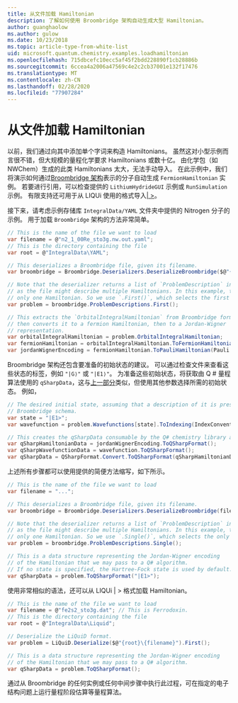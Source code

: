 ```yaml
---
title: 从文件加载 Hamiltonian
description: 了解如何使用 Broombridge 架构自动生成大型 Hamiltonian。
author: guanghaolow
ms.author: gulow
ms.date: 10/23/2018
ms.topic: article-type-from-white-list
uid: microsoft.quantum.chemistry.examples.loadhamiltonian
ms.openlocfilehash: 715dbcefc10ecc5af45f2bdd228890f1cb28886b
ms.sourcegitcommit: 6ccea4a2006a47569c4e2c2cb37001e132f17476
ms.translationtype: MT
ms.contentlocale: zh-CN
ms.lasthandoff: 02/28/2020
ms.locfileid: "77907284"
---
```

# <a name="loading-a-hamiltonian-from-file"></a>从文件加载 Hamiltonian
以前，我们通过向其中添加单个字词来构造 Hamiltonians。 虽然这对小型示例而言很不错，但大规模的量程化学要求 Hamiltonians 或数十亿。 由化学包（如 NWChem）生成的此类 Hamiltonians 太大，无法手动导入。 在此示例中，我们将演示如何通过[Broombridge 架构](xref:microsoft.quantum.libraries.chemistry.schema.broombridge)表示的分子自动生成 `FermionHamiltonian` 实例。 若要进行引用，可以检查提供的 `LithiumHydrideGUI` 示例或 `RunSimulation` 示例。 有限支持还可用于从 LIQUi 使用的格式导入[| >](https://www.microsoft.com/en-us/research/project/language-integrated-quantum-operations-liqui/)。

接下来，请考虑示例存储库 `IntegralData/YAML` 文件夹中提供的 Nitrogen 分子的示例。 用于加载 `Broombridge` 架构的方法非常简单。

```csharp
// This is the name of the file we want to load
var filename = @"n2_1_00Re_sto3g.nw.out.yaml";
// This is the directory containing the file
var root = @"IntegralData\YAML";

// This deserializes a Broombridge file, given its filename.
var broombridge = Broombridge.Deserializers.DeserializeBroombridge($@"{root}\{filename}");

// Note that the deserializer returns a list of `ProblemDescription` instances 
// as the file might describe multiple Hamiltonians. In this example, there is 
// only one Hamiltonian. So we use `.First()`, which selects the first element of the list.
var problem = broombridge.ProblemDescriptions.First();

// This extracts the `OrbitalIntegralHamiltonian` from Broombridge format,
// then converts it to a fermion Hamiltonian, then to a Jordan-Wigner
// representation.
var orbitalIntegralHamiltonian = problem.OrbitalIntegralHamiltonian;
var fermionHamiltonian = orbitalIntegralHamiltonian.ToFermionHamiltonian(IndexConvention.UpDown);
var jordanWignerEncoding = fermionHamiltonian.ToPauliHamiltonian(Pauli.QubitEncoding.JordanWigner);
```

Broombridge 架构还包含要准备的初始状态的建议。 可以通过检查文件来查看这些状态的标签，例如 `"|G⟩"` 或 `"|E1⟩"`。 为准备这些初始状态，将获取由 Q # 量程算法使用的 `qSharpData`，这与[上一部分](xref:microsoft.quantum.chemistry.examples.energyestimate)类似，但使用其他参数选择所需的初始状态。 例如，
```csharp
// The desired initial state, assuming that a description of it is present in the
// Broombridge schema.
var state = "|E1>";
var wavefunction = problem.Wavefunctions[state].ToIndexing(IndexConvention.UpDown);

// This creates the qSharpData consumable by the Q# chemistry library algorithms.
var qSharpHamiltonianData = jordanWignerEncoding.ToQSharpFormat();
var qSharpWavefunctionData = wavefunction.ToQSharpFormat();
var qSharpData = QSharpFormat.Convert.ToQSharpFormat(qSharpHamiltonianData, qSharpWavefunctionData);
```

上述所有步骤都可以使用提供的简便方法缩写，如下所示。
```csharp
// This is the name of the file we want to load
var filename = "...";

// This deserializes a Broombridge file, given its filename.
var broombridge = Broombridge.Deserializers.DeserializeBroombridge(filename);

// Note that the deserializer returns a list of `ProblemDescription` instances 
// as the file might describe multiple Hamiltonians. In this example, there is 
// only one Hamiltonian. So we use `.Single()`, which selects the only element of the list.
var problem = broombridge.ProblemDescriptions.Single();

// This is a data structure representing the Jordan-Wigner encoding 
// of the Hamiltonian that we may pass to a Q# algorithm.
// If no state is specified, the Hartree-Fock state is used by default.
var qSharpData = problem.ToQSharpFormat("|E1>");
```

使用非常相似的语法，还可以从 LIQUi | > 格式加载 Hamiltonian。 

```csharp
// This is the name of the file we want to load
var filename = @"fe2s2_sto3g.dat"; // This is Ferrodoxin.
// This is the directory containing the file
var root = @"IntegralData\Liquid";

// Deserialize the LiQuiD format.
var problem = LiQuiD.Deserialize($@"{root}\{filename}").First();

// This is a data structure representing the Jordan-Wigner encoding 
// of the Hamiltonian that we may pass to a Q# algorithm.
var qSharpData = problem.ToQSharpFormat();
```

通过从 Broombridge 的任何实例或任何中间步骤中执行此过程，可在指定的电子结构问题上运行量程阶段估算等量程算法。
